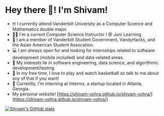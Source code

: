 # Hey there :wave:! I'm Shivam!
- :nerd_face: I currently attend Vanderbilt University as a Computer Science and Mathematics double major.
- :man_teacher: I'm a current Computer Science Instructor I @ Juni Learning.
- :school: I am a member of Vanderbilt Student Government, VandyHacks, and the Asian American Student Assocation.
- :computer: I am always open for and looking for internships related to software development (mobile included) and data-related areas.
- :star2: My interests lie in software engineering, data science, and algorithmic development/testing.
- :basketball: In my free time, I love to play and watch basketball so talk to me about any of that if you want!
- 🏢 Currently, I'm interning at Intermx, a startup located in Atlanta, Georgia.
- My personal website! [https://shivam-vohra.github.io/shivam-vohra/](https://shivam-vohra.github.io/shivam-vohra/)

[![Shivam's GitHub stats](https://github-readme-stats.vercel.app/api?username=shivam-vohra&theme=dracula&show_icons=true&count_private=true)](https://github.com/anuraghazra/github-readme-stats)
